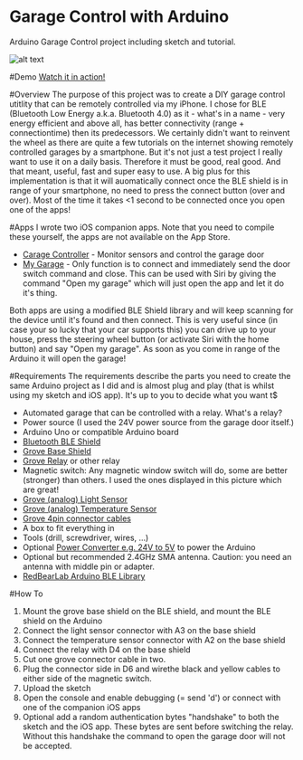 Garage Control with Arduino
===========================

Arduino Garage Control project including sketch and tutorial.

![alt text](http://i.imgur.com/b02XVBT.jpg "The End Result")


#Demo
[Watch it in action!](https://www.youtube.com/watch?v=utPfQMeuSUI)

#Overview
The purpose of this project was to create a DIY garage control utitlity that can be remotely controlled via my iPhone.
I chose for BLE (Bluetooth Low Energy a.k.a. Bluetooth 4.0) as it - what's in a name - very energy efficient and above all, has better connectivity (range + connectiontime) then its predecessors.
We certainly didn't want to reinvent the wheel as there are quite a few tutorials on the internet showing remotely controlled garages by a smartphone.
But it's not just a test project I really want to use it on a daily basis. Therefore it must be good, real good. And that meant, useful, fast and super easy to use.
A big plus for this implementation is that it will auomatically connect once the BLE shield is in range of your smartphone, no need to press the connect button (over and over).
Most of the time it takes <1 second to be connected once you open one of the apps!

#Apps
I wrote two iOS companion apps. Note that you need to compile these yourself, the apps are not available on the App Store.
* [Carage Controller](https://github.com/piejanssens/Garage-Control-iOS) - Monitor sensors and control the garage door
* [My Garage](https://github.com/piejanssens/My-Garage-iOS) - Only function is to connect and immediately send the door switch command and close. This can be used with Siri by giving the command "Open my garage" which will just open the app and let it do it's thing.

Both apps are using a modified BLE Shield library and will keep scanning for the device until it's found and then connect. This is very useful since (in case your so lucky that your car supports this) you can drive up to your house, press the steering wheel button (or activate Siri with the home button) and say "Open my garage". As soon as you come in range of the Arduino it will open the garage!

#Requirements
The requirements describe the parts you need to create the same Arduino project as I did and is almost plug and play (that is whilst using my sketch and iOS app). It's up to you to decide what you want t$

* Automated garage that can be controlled with a relay. What's a relay? 
* Power source (I used the 24V power source from the garage door itself.)
* Arduino Uno or compatible Arduino board
* [Bluetooth BLE Shield ](http://redbearlab.com/bleshield/) 
* [Grove Base Shield](http://www.seeedstudio.com/depot/grove-base-shield-p-754.html)
* [Grove Relay](http://www.seeedstudio.com/depot/grove-relay-p-769.html?cPath=39_42) or other relay
* Magnetic switch: Any magnetic window switch will do, some are better (stronger) than others. I used the ones displayed in this picture which are great!
* [Grove (analog) Light Sensor](http://www.seeedstudio.com/depot/grove-light-sensor-p-746.html?cPath=25_27)
* [Grove (analog) Temperature Sensor](http://www.seeedstudio.com/depot/grove-temperature-sensor-p-774.html?cPath=25_27)
* [Grove 4pin connector cables](http://www.seeedstudio.com/depot/grove-universal-4-pin-buckled-5cm-cable-5-pcs-pack-p-925.html?cPath=98_106_57)
* A box to fit everything in
* Tools (drill, screwdriver, wires, ...)
* Optional [Power Converter e.g. 24V to 5V](http://www.seeedstudio.com/depot/cptc5-power-converter-12v24v-switch-to-5v-p-1066.html?cPath=1_4) to power the Arduino
* Optional but recommended 2.4GHz SMA antenna. Caution: you need an antenna with middle pin or adapter.
* [RedBearLab Arduino BLE Library](https://github.com/RedBearLab/BLEShield)

#How To
1. Mount the grove base shield on the BLE shield, and mount the BLE shield on the Arduino
2. Connect the light sensor connector with A3 on the base shield
3. Connect the temperature sensor connector with A2 on the base shield
4. Connect the relay with D4 on the base shield
5. Cut one grove connector cable in two. 
6. Plug the connector side in D6 and wirethe black and yellow cables to either side of the magnetic switch.
7. Upload the sketch
8. Open the console and enable debugging (= send 'd') or connect with one of the companion iOS apps
9. Optional add a random authentication bytes "handshake" to both the sketch and the iOS app. These bytes are sent before switching the relay. Without this handshake the command to open the garage door will not be accepted.

